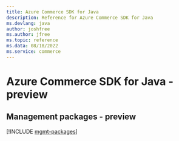 ```yaml
---
title: Azure Commerce SDK for Java
description: Reference for Azure Commerce SDK for Java
ms.devlang: java
author: joshfree
ms.author: jfree
ms.topic: reference
ms.data: 08/18/2022
ms.service: commerce
---
```

# Azure Commerce SDK for Java - preview

## Management packages - preview
[!INCLUDE [mgmt-packages](commerce-mgmt-index.md)]